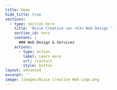 ```yaml
---
title: Home
hide_title: true
sections:
  - type: section_hero
    title: 'Nixie Creative <a> <h3> Web Design '
    section_id: hero
    content: |
      ### Web Design & Services 
    actions:
      - type: action
        label: Learn more
        url: /contact
        style: button
layout: advanced
excerpt: ''
image: /images/Nixie Creative Web Logo.png
---
```

